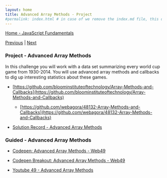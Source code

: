 ```yaml
---
layout: home
title: Advanced Array Methods - Project 
#permalink: index.html # in case of we remove the index.md file, this doc will be the index page
---
```


<div class="row">
<div class="columnStmt" markdown="1">

[Home - JavaScript Fundamentals](../README.md) 

[Previous](./Object_2.md)  | [Next](./Understanding.md)

###  Project - Advanced Array Methods

In this challenge you will work with a data set summarizing every world cup game from 1930-2014. You will use advanced array methods and callbacks to dig up interesting statistics about these games.

-   [https://github.com/bloominstituteoftechnology/Array-Methods-and-Callbacks](https://github.com/bloominstituteoftechnology/Array-Methods-and-Callbacks)
  
    -   [https://github.com/webagora/48132-Array-Methods-and-Callbacks](https://github.com/webagora/48132-Array-Methods-and-Callbacks)

-  [Solution Record - Advanced Array Methods](https://bloomtech.instructure.com/courses/1591/modules/items/612899)

###  Guided - Advanced Array Methods

-   [Codepen: Advanced Array Methods - Web49](https://codepen.io/BritHemming/pen/XWaJQLX?editors=0012)
  
-   [Codepen Breakout: Advanced Array Methods - Web49](https://codepen.io/BritHemming/pen/porvmLy?editors=0012)
  
-  [Youtube 49 - Advanced Array Methods](https://youtu.be/N7NN1T6GMgY)



</div>
</div>
